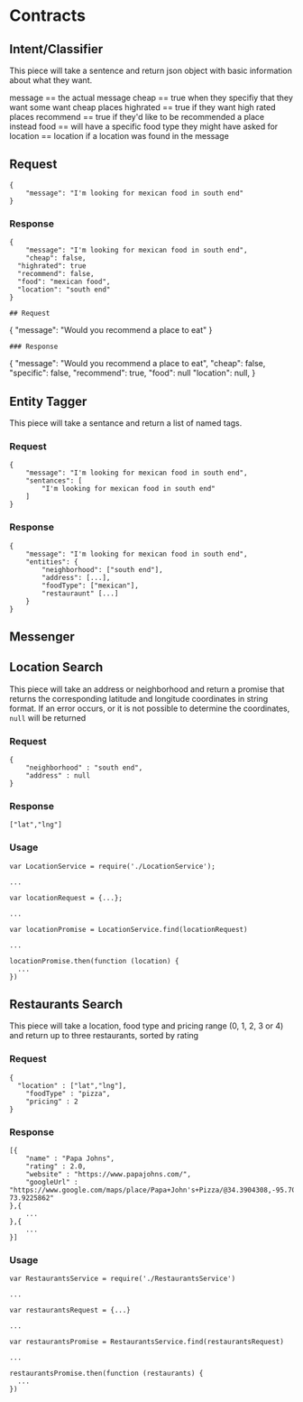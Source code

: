 # Contracts

## Intent/Classifier
This piece will take a sentence and return json object with basic information 
about what they want. 

message == the actual message
cheap == true when they specifiy that they want some want cheap places
highrated == true if they want high rated places
recommend == true if they'd like to be recommended a place instead
food == will have a specific food type they might have asked for
location == location if a location was found in the message 

## Request
```
{
	"message": "I'm looking for mexican food in south end"
}
```
### Response
```
{
	"message": "I'm looking for mexican food in south end",
	"cheap": false,
  "highrated": true
  "recommend": false,
  "food": "mexican food",
  "location": "south end"
}

## Request
```
{
	"message": "Would you recommend a place to eat"
}
```
### Response
```
{
	"message": "Would you recommend a place to eat",
	"cheap": false,
  "specific": false,
  "recommend": true,
  "food": null
  "location": null,
}

## Entity Tagger

This piece will take a sentance and return a list of named tags.

### Request
```
{
	"message": "I'm looking for mexican food in south end",
	"sentances": [
		"I'm looking for mexican food in south end"
	]
}
```

### Response
```
{
	"message": "I'm looking for mexican food in south end",
	"entities": {
		"neighborhood": ["south end"],
		"address": [...],
		"foodType": ["mexican"],
		"restauraunt" [...]
	}
}
```


## Messenger

## Location Search

This piece will take an address or neighborhood and return a promise that returns the corresponding latitude and longitude coordinates in string format.
If an error occurs, or it is not possible to determine the coordinates, `null` will be returned

### Request
```
{
	"neighborhood" : "south end",
	"address" : null
}
```

### Response
```
["lat","lng"]
```

### Usage

```
var LocationService = require('./LocationService');

...

var locationRequest = {...};

...

var locationPromise = LocationService.find(locationRequest)

...

locationPromise.then(function (location) {
  ...
})
```

## Restaurants Search

This piece will take a location, food type and pricing range (0, 1, 2, 3 or 4) and return up to three restaurants, sorted by rating

### Request
```
{
  "location" : ["lat","lng"],
	"foodType" : "pizza",
	"pricing" : 2
}
```

### Response
```
[{
	"name" : "Papa Johns",
	"rating" : 2.0,
	"website" : "https://www.papajohns.com/",
	"googleUrl" : "https://www.google.com/maps/place/Papa+John's+Pizza/@34.3904308,-95.7067308,4z/data=!4m8!1m2!2m1!1spapa+johns!3m4!1s0x89c25c885de75af9:0xde14a07dc3c1a18c!8m2!3d40.6651176!4d-73.9225862"
},{
	...
},{
	...
}]
```

### Usage

```
var RestaurantsService = require('./RestaurantsService')

...

var restaurantsRequest = {...}

...

var restaurantsPromise = RestaurantsService.find(restaurantsRequest)

...

restaurantsPromise.then(function (restaurants) {
  ...
})
```
